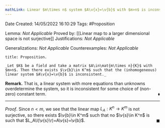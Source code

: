 ```yaml
---
mathLink: Linear $m\times n$ system $A\v{x}=\v{b}$ with $m>n$ is inconsistent for some $\v{b}\in K^m$
---
```


<div class="topSpace"></div>

Date Created: 14/05/2022 16:10:29
Tags: #Proposition

Lemma: _Not Applicable_
Proved by: [[Linear map to a larger dimensional space is not surjective]]
Justifications: _Not Applicable_

Generalizations: _Not Applicable_
Counterexamples: _Not Applicable_

``` ad-Proposition
title: Proposition.

_Let $K$ be a field and take a matrix $A\in\mat{m\times n}{K}$ with $m>n$. Then there exists $\v{b}\in K^m$ such that the (inhomogeneous) linear system $A\v{x}=\v{b}$ is inconsistent._

```

**Remark.** That is, a linear system with more equations than unknowns overdetermine the system, so it is inconsistent for some choice of (non-zero) constant term.<span style="float:right;">$\blacklozenge$</span>

---

_Proof_. Since $n<m$, we see that the linear map $L_A:K^n\to K^m$ is not surjective, so there exists $\v{b}\in K^m$ such that no $\v{s}\in K^n$ is such that $L_A\l(\v{s}\r)=A\v{s}=\v{b}$.<span style="float:right;">$\blacksquare$</span>
